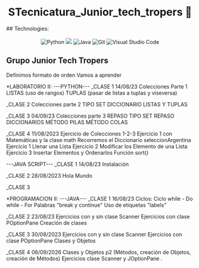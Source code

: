 <div align="center">
<h1 align="center">STecnicatura_Junior_tech_tropers 👋</h1>
</div>
## Technologies:
<div align="center">
  <br>
  <!-- Python --> <img src="https://img.shields.io/badge/Python-FFD43B?style=for-the-badge&logo=python&logoColor=blue" alt="Python">
  <!-- JavaScript --> <img src="https://img.shields.io/badge/JavaScript-323330?style=for-the-badge&logo=javascript&logoColor=F7DF1E">
  <!-- Java -->  <img src="https://img.shields.io/badge/Java-007396?style=for-the-badge&logo=openjdk&logoColor=white&labelColor=007396" alt="Java">
  <!-- GIT --> <img src="https://img.shields.io/badge/Git-F05032?style=for-the-badge&logo=git&logoColor=white" alt="Git">
  <!-- Visual Studio Code--> <img src="https://img.shields.io/badge/Visual%20Studio%20Code-007ACC?style=for-the-badge&logo=visual-studio-code&logoColor=white" alt="Visual Studio Code">
  <br>
</div>

## Grupo Junior Tech Tropers

Definimos formato de orden 
Vamos a aprender


*LABORATORIO II: 
---PYTHON---
_CLASE 1 14/08/23
Colecciones Parte 1
LISTAS (uso de rangos)
TUPLAS (pasar de listas a tuplas y viseversa)

_CLASE 2
Colecciones parte 2
TIPO SET
DICCIONARIO
LISTAS Y TUPLAS

_CLASE 3 04/09/23
Colecciones parte 3
REPASO TIPO SET 
REPASO DICCIONARIOS
MÉTODO PILAS
MÉTODO COLAS

_CLASE 4 11/08/2023
Ejercicio de Colecciones 1-2-3
Ejercicio 1 con Matemáticas y la clase math
Recorremos el Diccionario seleccionArgentina
Ejercicio 1 Llenar una Lista
Ejercicio 2 Modificar los Elemento de una Lista
Ejercicio 3 Insertar Elementos y Ordenarlos Función sort()

---JAVA SCRIPT---
_CLASE 1 14/08/23
Instalación

_CLASE 2 28/08/2023
Hola Mundo

_CLASE 3  

*PROGRAMACION II:
---JAVA---
_CLASE 1 16/08/23
Ciclos:
Ciclo while - Do while - For
Palabras "break y continue"
Uso de etiquetas "labels"

_CLASE 2 23/08/23
Ejercicios con y sin clase Scanner
Ejercicios con clase POptionPane
Creación de clases

_CLASE 3 30/08/2023
Ejercicios con y sin clase Scanner
Ejercicios con clase POptionPane
Clases y Objetos


_CLASE 4 06/09/2026
Clases y Objetos p2
(Métodos, creación de Objetos, creación de Métodos)
Ejercicios clase Scanner y JOptionPane
.